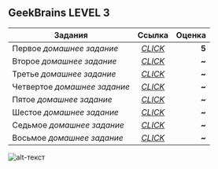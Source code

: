 **GeekBrains LEVEL 3**
------
| Задания       | Ссылка                | Оценка |
| ------------- |:------------------:| -----:|
| Первое *домашнее задание*     | [*CLICK*](https://github.com/cheshrst/level3/tree/master/src/ru/gb/lesson1 "Lesson 1")| **5** |
| Второе *домашнее задание*     | [*CLICK*](https://github.com/cheshrst/level3/tree/master/src/ru/gb/lesson2 "Lesson 2")|   **~** |
| Третье *домашнее задание* | [*CLICK*](https://www.google.com/ "Lesson 3")| **~** |
| Четвертое *домашнее задание*     | [*CLICK*](https://www.google.com/ "Lesson 4")   | **~** |
| Пятое *домашнее задание*     | [*CLICK*](https://www.google.com/ "Lesson 5") | **~** |
| Шестое *домашнее задание* | [*CLICK*](https://www.google.com/ "Lesson 6") | **~** |
| Седьмое *домашнее задание*     | [*CLICK*](https://www.google.com/ "Lesson 7") | **~** |
| Восьмое *домашнее задание* | [*CLICK*](https://www.google.com/) | **~** |



![alt-текст](https://gbcdn.mrgcdn.ru/uploads/avatar/1691315/attachment/thumb-ab111c8254aeaf710697ea87a90933ad.jpg "Максим Добрынин")
